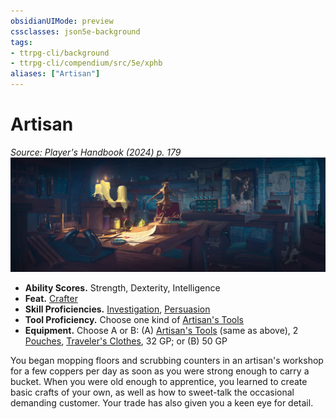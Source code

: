```yaml
---
obsidianUIMode: preview
cssclasses: json5e-background
tags:
- ttrpg-cli/background
- ttrpg-cli/compendium/src/5e/xphb
aliases: ["Artisan"]
---
```

# Artisan
*Source: Player's Handbook (2024) p. 179*  
![](3-Compendium/backgrounds/img/artisan.webp#right)

- **Ability Scores.** Strength, Dexterity, Intelligence  
- **Feat.** [Crafter](3-Compendium/feats/crafter-xphb.md)  
- **Skill Proficiencies.** [Investigation](3-Compendium/rules/skills.md#Investigation), [Persuasion](3-Compendium/rules/skills.md#Persuasion)  
- **Tool Proficiency.** Choose one kind of [Artisan's Tools](3-Compendium/items/artisans-tools-xphb.md)  
- **Equipment.** Choose A or B: (A) [Artisan's Tools](3-Compendium/items/artisans-tools-xphb.md) (same as above), 2 [Pouches](3-Compendium/items/pouch-xphb.md), [Traveler's Clothes](3-Compendium/items/travelers-clothes-xphb.md), 32 GP; or (B) 50 GP  

You began mopping floors and scrubbing counters in an artisan's workshop for a few coppers per day as soon as you were strong enough to carry a bucket. When you were old enough to apprentice, you learned to create basic crafts of your own, as well as how to sweet-talk the occasional demanding customer. Your trade has also given you a keen eye for detail.